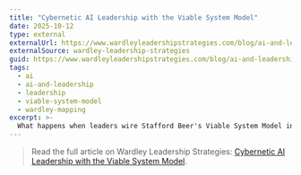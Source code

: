 ```yaml
---
title: "Cybernetic AI Leadership with the Viable System Model"
date: 2025-10-12
type: external
externalUrl: https://www.wardleyleadershipstrategies.com/blog/ai-and-leadership/cybernetic-ai-leadership-with-the-viable-system-model
externalSource: wardley-leadership-strategies
guid: https://www.wardleyleadershipstrategies.com/blog/ai-and-leadership/cybernetic-ai-leadership-with-the-viable-system-model
tags:
  - ai
  - ai-and-leadership
  - leadership
  - viable-system-model
  - wardley-mapping
excerpt: >-
  What happens when leaders wire Stafford Beer's Viable System Model into their AI operating system?
---
```


> Read the full article on Wardley Leadership Strategies: [Cybernetic AI Leadership with the Viable System Model](https://www.wardleyleadershipstrategies.com/blog/ai-and-leadership/cybernetic-ai-leadership-with-the-viable-system-model).
